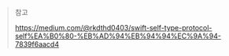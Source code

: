 >참고
>
>https://medium.com/@rkdthd0403/swift-self-type-protocol-self%EA%B0%80-%EB%AD%94%EB%94%94%EC%9A%94-7839f6aacd4

